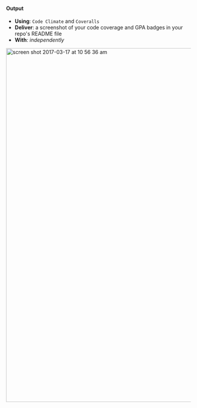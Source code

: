 #### Output
- **Using**: `Code Climate` and `Coveralls`
- **Deliver**: a screenshot of your code coverage and GPA badges in your repo's README file
- **With**: *independently*

<img width="963" alt="screen shot 2017-03-17 at 10 56 36 am" src="https://cloud.githubusercontent.com/assets/25608336/24039060/1bb2617e-0b04-11e7-84a1-59bfd281cd94.png">
